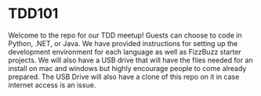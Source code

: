 # TDD101
Welcome to the repo for our TDD meetup! Guests can choose to code in Python, .NET, or Java. We have provided instructions for setting up the development environment for each language as well as FizzBuzz starter projects. We will also have a USB drive that will have the files needed for an install on mac and windows but highly encourage people to come already prepared. The USB Drive will also have a clone of this repo on it in case internet access is an issue.
